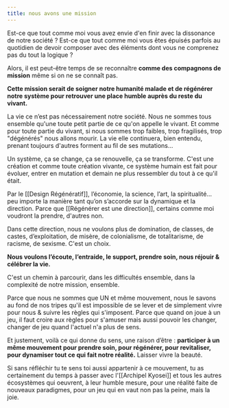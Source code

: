 ```yaml
---
title: nous avons une mission
---
```


Est-ce que tout comme moi vous avez envie d'en finir avec la dissonance de notre société ? Est-ce que tout comme moi vous êtes épuisés parfois au quotidien de devoir composer avec des éléments dont vous ne comprenez pas du tout la logique ? 

Alors, il est peut-être temps de se reconnaître **comme des compagnons de mission** même si on ne se connaît pas.

**Cette mission serait de soigner notre humanité malade et de régénérer notre système pour retrouver une place humble auprès du reste du vivant.**

La vie ce n’est pas nécessairement notre société. Nous ne sommes tous ensemble qu'une toute petit partie de ce qu'on appelle le vivant. Et comme pour toute partie du vivant, si nous sommes trop faibles, trop fragilisés, trop "dégénérés" nous allons mourir. La vie elle continuera, bien entendu, prenant toujours d'autres forment au fil de ses mutations...

Un système, ça se change, ça se renouvelle, ça se transforme. C'est une création et comme toute création vivante, ce système humain est fait pour évoluer, entrer en mutation et demain ne plus ressembler du tout à ce qu'il était.

Par le [[Design Régénératif]], l’économie, la science, l’art, la spiritualité... peu importe la manière tant qu’on s’accorde sur la dynamique et la direction. Parce que [[Régénérer est une direction]], certains comme moi voudront la prendre, d'autres non.

Dans cette direction, nous ne voulons plus de domination, de classes, de castes, d’exploitation, de misère, de colonialisme, de totalitarisme, de racisme, de sexisme. C'est un choix.

**Nous voulons l’écoute, l’entraide, le support, prendre soin, nous réjouir & célébrer la vie.**

C'est un chemin à parcourir, dans les difficultés ensemble, dans la complexité de notre mission, ensemble.

Parce que nous ne sommes que UN et même mouvement, nous le savons au fond de nos tripes qu'il est impossible de se lever et de simplement vivre pour nous & suivre les règles qui s'imposent. Parce que quand on joue à un jeu, il faut croire aux règles pour s'amuser mais aussi pouvoir les changer, changer de jeu quand l'actuel n'a plus de sens.

Et justement, voilà ce qui donne du sens, une raison d’être : **participer à un même mouvement pour prendre soin, pour régénérer, pour revitaliser, pour dynamiser tout ce qui fait notre réalité.** Laisser vivre la beauté.

Si sans réfléchir tu te sens toi aussi appartenir à ce mouvement, tu as certainement du temps à passer avec l'[[Archipel Kyosei]] et tous les autres écosystèmes qui oeuvrent, à leur humble mesure, pour une réalité faite de nouveaux paradigmes, pour un jeu qui en vaut non pas la peine, mais la joie.